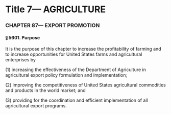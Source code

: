 
# Title 7— AGRICULTURE
### CHAPTER 87— EXPORT PROMOTION
#### § 5601. Purpose

It is the purpose of this chapter to increase the profitability of farming and to increase opportunities for United States farms and agricultural enterprises by

(1) increasing the effectiveness of the Department of Agriculture in agricultural export policy formulation and implementation;

(2) improving the competitiveness of United States agricultural commodities and products in the world market; and

(3) providing for the coordination and efficient implementation of all agricultural export programs.
